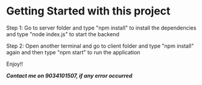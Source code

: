 # Getting Started with this project

Step 1: Go to server folder and type "npm install" to install the dependencies and type "node index.js" to start the backend

Step 2: Open another terminal and go to client folder and type "npm install" again and then type "npm start" to run the application

Enjoy!!

**_Contact me on 9034101507, if any error occurred_**
